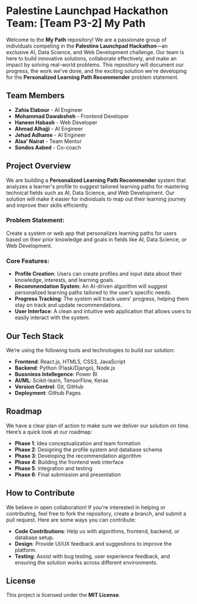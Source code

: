 
# Palestine Launchpad Hackathon Team: [Team P3-2] My Path

Welcome to the **My Path** repository! We are a passionate group of individuals competing in the **Palestine Launchpad Hackathon**—an exclusive AI, Data Science, and Web Development challenge. Our team is here to build innovative solutions, collaborate effectively, and make an impact by solving real-world problems. This repository will document our progress, the work we've done, and the exciting solution we're developing for the **Personalized Learning Path Recommender** problem statement.

## Team Members

-   **Zahia Elabour** - AI Engineer
-   **Mohammad Dawabsheh** - Frontend Developer
-   **Haneen Habash** - Web Developer
-   **Ahmad Alhajji** - AI Engineer
-   **Jehad Adhame** - AI Engineer
-   **Alaa' Nairat** - Team Mentor
-   **Sondos Aabed** - Co-coach

## Project Overview

We are building a **Personalized Learning Path Recommender** system that analyzes a learner's profile to suggest tailored learning paths for mastering technical fields such as AI, Data Science, and Web Development. Our solution will make it easier for individuals to map out their learning journey and improve their skills efficiently.

### Problem Statement:

Create a system or web app that personalizes learning paths for users based on their prior knowledge and goals in fields like AI, Data Science, or Web Development.

### Core Features:

-   **Profile Creation**: Users can create profiles and input data about their knowledge, interests, and learning goals.
-   **Recommendation System**: An AI-driven algorithm will suggest personalized learning paths tailored to the user’s specific needs.
-   **Progress Tracking**: The system will track users' progress, helping them stay on track and update recommendations.
-   **User Interface**: A clean and intuitive web application that allows users to easily interact with the system.

## Our Tech Stack

We’re using the following tools and technologies to build our solution:

-   **Frontend**: React.js, HTML5, CSS3, JavaScript
-   **Backend**: Python (Flask/Django), Node.js
-   **Bussniess Intellegence**: Power BI
-   **AI/ML**: Scikit-learn, TensorFlow, Keras
-   **Version Control**: Git, GitHub
-   **Deployment**: Github Pages

## Roadmap

We have a clear plan of action to make sure we deliver our solution on time. Here’s a quick look at our roadmap:

-   **Phase 1**: Idea conceptualization and team formation
-   **Phase 2**: Designing the profile system and database schema
-   **Phase 3**: Developing the recommendation algorithm
-   **Phase 4**: Building the frontend web interface
-   **Phase 5**: Integration and testing
-   **Phase 6**: Final submission and presentation

## How to Contribute

We believe in open collaboration! If you're interested in helping or contributing, feel free to fork the repository, create a branch, and submit a pull request. Here are some ways you can contribute:

-   **Code Contributions**: Help us with algorithms, frontend, backend, or database setup.
-   **Design**: Provide UI/UX feedback and suggestions to improve the platform.
-   **Testing**: Assist with bug testing, user experience feedback, and ensuring the solution works across different environments.

## License

This project is licensed under the **MIT License**.
